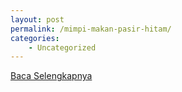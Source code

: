 ```yaml
---
layout: post
permalink: /mimpi-makan-pasir-hitam/
categories:
    - Uncategorized
---
```


[Baca Selengkapnya](/09)